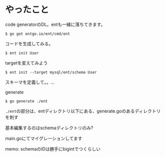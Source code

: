 # やったこと

code generatorのDL。entも一緒に落ちてきます。

```
$ go get entgo.io/ent/cmd/ent
```

コードを生成してみる。

```
$ ent init User
```

targetを変えてみよう

```
$ ent init --target mysql/ent/schema User
```

スキーマを定義して。。...

generate

```
$ go generate ./ent
```

`./ent`の部分は、entディレクトリ以下にある、generate.goのあるディレクトリを刺す

基本編集するのはschemaディレクトリのみ?

main.goにてマイグレーションしてます

memo: schemaのIDは勝手にbigintでつくらしい